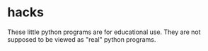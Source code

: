 # hacks
These little python programs are for educational use. They are not supposed to be  viewed as "real" python programs.
